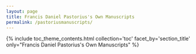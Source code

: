 ```yaml
---
layout: page
title: Francis Daniel Pastorius's Own Manuscripts
permalink: /pastoriusmanuscripts/
---
```


{% include toc_theme_contents.html collection='toc' facet_by='section_title' only="Francis Daniel Pastorius's Own Manuscripts" %}

